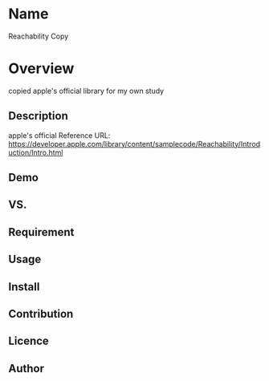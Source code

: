 Name
====
Reachability Copy

Overview
====
copied apple's official library for my own study

## Description
apple's official Reference URL:
https://developer.apple.com/library/content/samplecode/Reachability/Introduction/Intro.html

## Demo

## VS. 

## Requirement

## Usage

## Install

## Contribution

## Licence

## Author